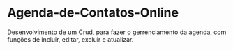 # Agenda-de-Contatos-Online
Desenvolvimento de um Crud, para fazer o gerrenciamento da agenda, com funções de incluir, editar, excluir e atualizar. 
